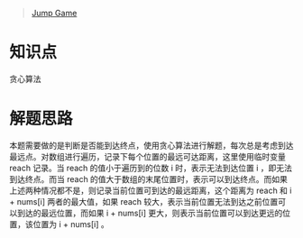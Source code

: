> [Jump Game](https://leetcode.com/problems/jump-game/)

# 知识点
贪心算法

# 解题思路
本题需要做的是判断是否能到达终点，使用贪心算法进行解题，每次总是考虑到达最远点。对数组进行遍历，记录下每个位置的最远可达距离，这里使用临时变量 reach 记录。当 reach 的值小于遍历到的位数 i 时，表示无法到达位置 i ，即无法到达终点。而当 reach 的值大于数组的末尾位置时，表示可以到达终点。而如果上述两种情况都不是，则记录当前位置可到达的最远距离，这个距离为 reach 和 i + nums[i] 两者的最大值，如果 reach 较大，表示当前位置无法到达之前位置可以到达的最远位置，而如果 i + nums[i] 更大，则表示当前位置可以到达更远的位置，该位置为 i + nums[i] 。